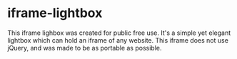 # iframe-lightbox
This iframe lighbox was created for public free use. It's a simple yet elegant lightbox which can hold an iframe of any website. This iframe does not use jQuery, and was made to be as portable as possible.
